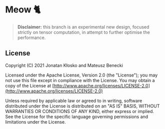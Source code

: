 # Meow 🐈

> **Disclaimer:** this branch is an experimental new design, focused
> strictly on tensor computation, in attempt to further optimise the
> performance.

## License

Copyright (C) 2021 Jonatan Kłosko and Mateusz Benecki

Licensed under the Apache License, Version 2.0 (the "License");
you may not use this file except in compliance with the License.
You may obtain a copy of the License at [http://www.apache.org/licenses/LICENSE-2.0](http://www.apache.org/licenses/LICENSE-2.0)

Unless required by applicable law or agreed to in writing, software
distributed under the License is distributed on an "AS IS" BASIS,
WITHOUT WARRANTIES OR CONDITIONS OF ANY KIND, either express or implied.
See the License for the specific language governing permissions and
limitations under the License.
